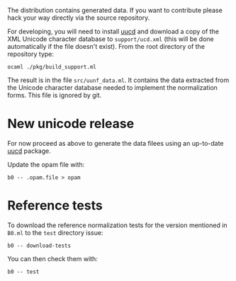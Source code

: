 The distribution contains generated data. If you want to contribute
please hack your way directly via the source repository.

For developing, you will need to install [uucd][uucd] and download a copy
of the XML Unicode character database to `support/ucd.xml` (this will be done
automatically if the file doesn't exist). From the root directory of the
repository type:

    ocaml ./pkg/build_support.ml

The result is in the file `src/uunf_data.ml`. It contains the data
extracted from the Unicode character database needed to implement the
normalization forms. This file is ignored by git.

[uucd]: http://erratique.ch/software/uucd

# New unicode release

For now proceed as above to generate the data filees using an
up-to-date [uucd] package.

Update the opam file with: 

```
b0 -- .opam.file > opam
```

# Reference tests 

To download the reference normalization tests for the version
mentioned in `B0.ml` to the `test` directory issue:

    b0 -- download-tests

You can then check them with: 

    b0 -- test
 

